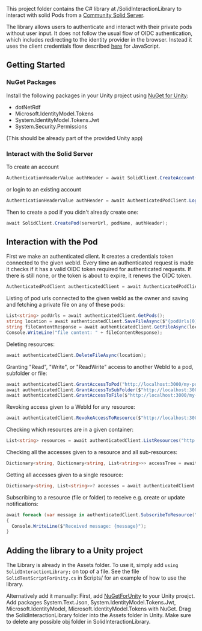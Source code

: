 This project folder contains the C# library at /SolidInteractionLibrary to interact with solid Pods from a [Community Solid Server](https://communitysolidserver.github.io/CommunitySolidServer/latest/). 

The library allows users to authenticate and interact with their private pods without user input. It does not follow the usual flow of OIDC authentication, which includes redirecting to the identity provider in the browser. Instead it uses the client credentials flow described [here](https://communitysolidserver.github.io/CommunitySolidServer/latest/usage/client-credentials/) for JavaScript.

## Getting Started

### NuGet Packages
Install the following packages in your Unity project using [NuGet for Unity](https://github.com/GlitchEnzo/NuGetForUnity):
- dotNetRdf
- Microsoft.IdentityModel.Tokens
- System.IdentityModel.Tokens.Jwt
- System.Security.Permissions

(This should be already part of the provided Unity app)

### Interact with the Solid Server

To create an account

```csharp
AuthenticationHeaderValue authHeader = await SolidClient.CreateAccount(serverUrl, email, password);
```

or login to an existing account

```csharp
AuthenticationHeaderValue authHeader = await AuthenticatedPodClient.LoginAsync(serverUrl, email, password);
```

Then to create a pod if you didn't already create one:

```csharp
await SolidClient.CreatePod(serverUrl, podName, authHeader);
```

## Interaction with the Pod

First we make an authenticated client. It creates a credentials token connected to the given webId. Every time an authenticated request is made it checks if it has a valid OIDC token required for authenticated requests. If there is still none, or the token is about to expire, it renews the OIDC token.

```csharp
AuthenticatedPodClient authenticatedClient = await AuthenticatedPodClient.BuildAsync(serverUrl, webId, email, password);
```

Listing of pod urls connected to the given webId as the owner and saving and fetching a private file on any of these pods:

```csharp
List<string> podUrls = await authenticatedClient.GetPods();
string location = await authenticatedClient.SaveFileAsync($"{podUrls[0]}folder/hello.txt", contentType, fileContent);
string fileContentResponse = await authenticatedClient.GetFileAsync(location);
Console.WriteLine("file content: " + fileContentResponse);
```

Deleting resources:

```csharp
await authenticatedClient.DeleteFileAsync(location);
```

Granting "Read", "Write", or "ReadWrite" access to another WebId to a pod, subfolder or file:

```csharp
await authenticatedClient.GrantAccessToPod("http://localhost:3000/my-pod/", "http://localhost:3000/podFromAnotherAccount/profile/card#me", "ReadWrite");
await authenticatedClient.GrantAccessToSubFolder($"http://localhost:3000/my-pod/folder/", "http://localhost:3000/podFromAnotherAccount/profile/card#me", "ReadWrite");
await authenticatedClient.GrantAccessToFile($"http://localhost:3000/my-pod/folder/hello.txt", "http://localhost:3000/podFromAnotherAccount/profile/card#me", "ReadWrite");
```

Revoking access given to a WebId for any resource:

```csharp
await authenticatedClient.RevokeAccessToResource($"http://localhost:3000/my-pod/", "http://localhost:3000/podFromAnotherAccount/profile/card#me");
```

Checking which resources are in a given container:

```csharp
List<string> resources = await authenticatedClient.ListResources("http://localhost:3000/my-pod/");
```

Checking all the accesses given to a resource and all sub-resources:

```csharp
Dictionary<string, Dictionary<string, List<string>>> accessTree = await authenticatedClient.GetAccessTreeFromResource($"http://localhost:3000/my-pod/");
```

Getting all accesses given to a single resource:

```csharp
Dictionary<string, List<string>>? accesses = await authenticatedClient.GetAccessesFromResource($"http://localhost:3000/my-pod/folder/hello.txt");
```

Subscribing to a resource (file or folder) to receive e.g. create or update notifications:

```csharp
await foreach (var message in authenticatedClient.SubscribeToResource("http://localhost:3000/", "http://localhost:3000/folder/hello.txt"))
{
  Console.WriteLine($"Received message: {message}");
}
```

## Adding the library to a Unity project

The Library is already in the Assets folder.
To use it, simply add `using SolidInteractionLibrary;` on top of a file.
See the file `SolidTestScriptForUnity.cs` in Scripts/ for an example of how to use the library.

Alternatively add it manually:
First, add [NuGetForUnity](https://github.com/GlitchEnzo/NuGetForUnity) to your Unity proejct. Add packages System.Text.Json, System.IdentityModel.Tokens.Jwt, Microsoft.IdentityModel, Microsoft.IdentityModel.Tokens with NuGet.
Drag the SolidInteractionLibrary folder into the Assets folder in Unity. Make sure to delete any possible obj folder in SolidInteractionLibrary.

